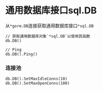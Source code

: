# 通用数据库接口sql.DB
从`*gorm.DB`连接获取通用数据库接口`*sql.DB`
```
// 获取通用数据库对象`*sql.DB`以使用其函数
db.DB()

// Ping
db.DB().Ping()
```
### 连接池
```
db.DB().SetMaxIdleConns(10)
db.DB().SetMaxOpenConns(100)
```